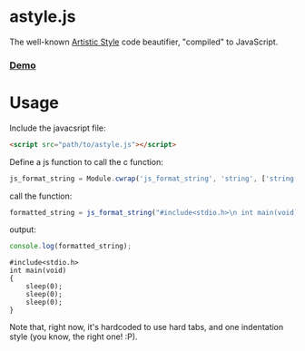 astyle.js
=========

The well-known [Artistic Style](http://astyle.sourceforge.net/) code beautifier, "compiled" to JavaScript.

### [Demo](http://tzikis.github.io/astyle.js/)

Usage
=========

Include the javacsript file:

```html
<script src="path/to/astyle.js"></script>
```

Define a js function to call the c function:

```javascript
js_format_string = Module.cwrap('js_format_string', 'string', ['string']);
```

call the function:

```javascript
formatted_string = js_format_string("#include<stdio.h>\n int main(void) {\n           sleep(0);\nsleep(0);\n\t\tsleep(0);\n }");
```

output:
```javascript
console.log(formatted_string);
```

```
#include<stdio.h>
int main(void)
{
	sleep(0);
	sleep(0);
	sleep(0);
} 
```

Note that, right now, it's hardcoded to use hard tabs, and one indentation style (you know, the right one! :P).
